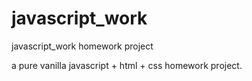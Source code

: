 # javascript_work
javascript_work homework project

a pure vanilla javascript + html + css homework project.
